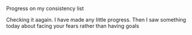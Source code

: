 Progress on my consistency list

Checking it aagain. I have made any little progress. Then I saw something today about facing your fears rather than having goals


